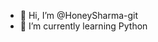 - 👋 Hi, I’m @HoneySharma-git
- 🌱 I’m currently learning Python

<!---
HoneySharma-git/HoneySharma-git is a ✨ special ✨ repository because its `README.md` (this file) appears on your GitHub profile.
You can click the Preview link to take a look at your changes.
--->

